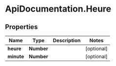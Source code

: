 # ApiDocumentation.Heure

## Properties

Name | Type | Description | Notes
------------ | ------------- | ------------- | -------------
**heure** | **Number** |  | [optional] 
**minute** | **Number** |  | [optional] 


